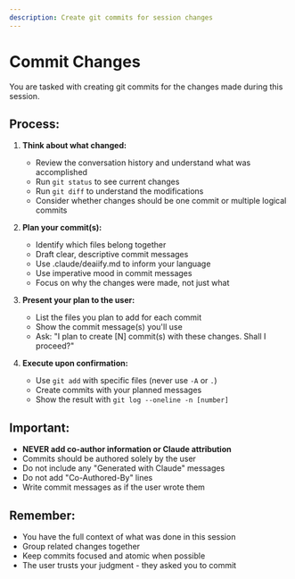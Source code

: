 ```yaml
---
description: Create git commits for session changes
---
```


# Commit Changes

You are tasked with creating git commits for the changes made during this session.

## Process:

1. **Think about what changed:**
   - Review the conversation history and understand what was accomplished
   - Run `git status` to see current changes
   - Run `git diff` to understand the modifications
   - Consider whether changes should be one commit or multiple logical commits

2. **Plan your commit(s):**
   - Identify which files belong together
   - Draft clear, descriptive commit messages
   - Use .claude/deaiify.md to inform your language
   - Use imperative mood in commit messages
   - Focus on why the changes were made, not just what

3. **Present your plan to the user:**
   - List the files you plan to add for each commit
   - Show the commit message(s) you'll use
   - Ask: "I plan to create [N] commit(s) with these changes. Shall I proceed?"

4. **Execute upon confirmation:**
   - Use `git add` with specific files (never use `-A` or `.`)
   - Create commits with your planned messages
   - Show the result with `git log --oneline -n [number]`

## Important:
- **NEVER add co-author information or Claude attribution**
- Commits should be authored solely by the user
- Do not include any "Generated with Claude" messages
- Do not add "Co-Authored-By" lines
- Write commit messages as if the user wrote them

## Remember:
- You have the full context of what was done in this session
- Group related changes together
- Keep commits focused and atomic when possible
- The user trusts your judgment - they asked you to commit